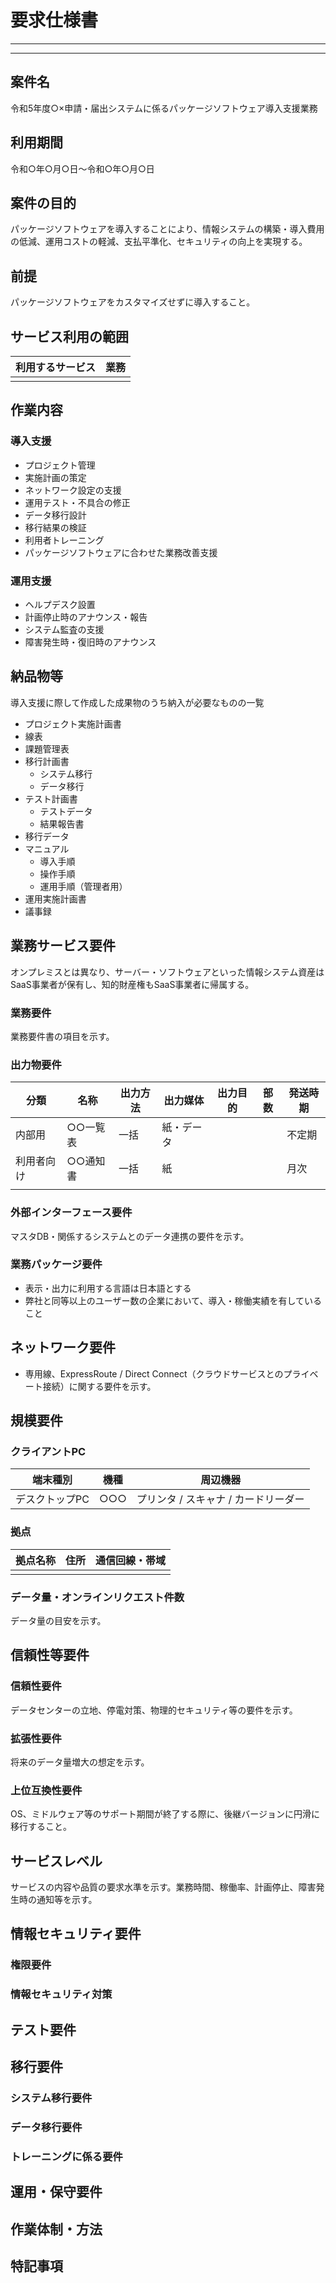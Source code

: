 # 要求仕様書

---



---

## 案件名

令和5年度○×申請・届出システムに係るパッケージソフトウェア導入支援業務

## 利用期間

令和○年○月○日～令和○年○月○日

## 案件の目的

パッケージソフトウェアを導入することにより、情報システムの構築・導入費用の低減、運用コストの軽減、支払平準化、セキュリティの向上を実現する。

## 前提

パッケージソフトウェアをカスタマイズせずに導入すること。

## サービス利用の範囲

| 利用するサービス | 業務 |
| ---------------- | ---- |
|                  |      |

## 作業内容

### 導入支援

- プロジェクト管理
- 実施計画の策定
- ネットワーク設定の支援
- 運用テスト・不具合の修正
- データ移行設計
- 移行結果の検証
- 利用者トレーニング
- パッケージソフトウェアに合わせた業務改善支援

### 運用支援

- ヘルプデスク設置
- 計画停止時のアナウンス・報告
- システム監査の支援
- 障害発生時・復旧時のアナウンス

## 納品物等

導入支援に際して作成した成果物のうち納入が必要なものの一覧

- プロジェクト実施計画書
- 線表
- 課題管理表
- 移行計画書
  - システム移行
  - データ移行
- テスト計画書
  - テストデータ
  - 結果報告書
- 移行データ
- マニュアル
  - 導入手順
  - 操作手順
  - 運用手順（管理者用）
- 運用実施計画書
- 議事録

## 業務サービス要件

オンプレミスとは異なり、サーバー・ソフトウェアといった情報システム資産はSaaS事業者が保有し、知的財産権もSaaS事業者に帰属する。

### 業務要件

業務要件書の項目を示す。

### 出力物要件

| 分類       | 名称     | 出力方法 | 出力媒体   | 出力目的 | 部数 | 発送時期 |
| ---------- | -------- | -------- | ---------- | -------- | ---- | -------- |
| 内部用     | ○○一覧表 | 一括     | 紙・データ |          |      | 不定期   |
| 利用者向け | ○○通知書 | 一括     | 紙         |          |      | 月次     |
|            |          |          |            |          |      |          |

### 外部インターフェース要件

マスタDB・関係するシステムとのデータ連携の要件を示す。

### 業務パッケージ要件

- 表示・出力に利用する言語は日本語とする
- 弊社と同等以上のユーザー数の企業において、導入・稼働実績を有していること

## ネットワーク要件

- 専用線、ExpressRoute / Direct Connect（クラウドサービスとのプライベート接続）に関する要件を示す。

## 規模要件

### クライアントPC

| 端末種別       | 機種 | 周辺機器                             |
| -------------- | ---- | ------------------------------------ |
| デスクトップPC | ○○○  | プリンタ / スキャナ / カードリーダー |

### 拠点

| 拠点名称 | 住所 | 通信回線・帯域 |
| -------- | ---- | -------------- |
|          |      |                |

### データ量・オンラインリクエスト件数

データ量の目安を示す。

## 信頼性等要件

### 信頼性要件

データセンターの立地、停電対策、物理的セキュリティ等の要件を示す。

### 拡張性要件

将来のデータ量増大の想定を示す。

### 上位互換性要件

OS、ミドルウェア等のサポート期間が終了する際に、後継バージョンに円滑に移行すること。

## サービスレベル

サービスの内容や品質の要求水準を示す。業務時間、稼働率、計画停止、障害発生時の通知等を示す。

## 情報セキュリティ要件

### 権限要件

### 情報セキュリティ対策

## テスト要件

## 移行要件

### システム移行要件

### データ移行要件

### トレーニングに係る要件

## 運用・保守要件

## 作業体制・方法

## 特記事項
